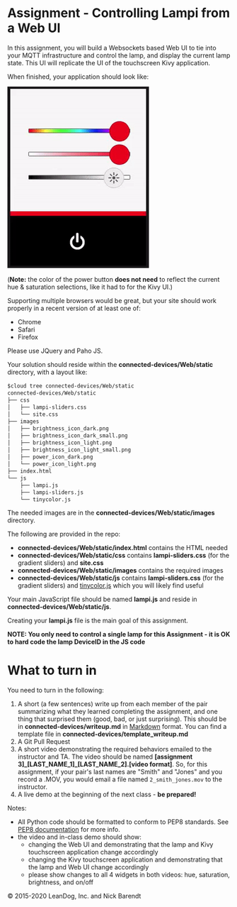 # Assignment - Controlling Lampi from a Web UI

In this assignment, you will build a Websockets based Web UI to tie into your MQTT infrastructure and control the lamp, and display the current lamp state.  This UI will replicate the UI of the touchscreen Kivy application.

When finished, your application should look like:

![finished site](Images/finished_example.gif)

(**Note:** the color of the power button **does not need** to reflect the current hue & saturation selections, like it had to for the Kivy UI.)

Supporting multiple browsers would be great, but your site should work properly in a recent version of at least one of:  

* Chrome
* Safari
* Firefox

Please use JQuery and Paho JS.

Your solution should reside within the **connected-devices/Web/static** directory, with a layout like:

```
$cloud tree connected-devices/Web/static
connected-devices/Web/static
├── css
│   ├── lampi-sliders.css
│   └── site.css
├── images
│   ├── brightness_icon_dark.png
│   ├── brightness_icon_dark_small.png
│   ├── brightness_icon_light.png
│   ├── brightness_icon_light_small.png
│   ├── power_icon_dark.png
│   └── power_icon_light.png
├── index.html
└── js
    ├── lampi.js
    ├── lampi-sliders.js
    └── tinycolor.js
```

The needed images are in the **connected-devices/Web/static/images** directory.

The following are provided in the repo:

* **connected-devices/Web/static/index.html** contains the HTML needed
* **connected-devices/Web/static/css** contains **lampi-sliders.css** (for the gradient sliders) and **site.css**
* **connected-devices/Web/static/images** contains the required images
* **connected-devices/Web/static/js** contains **lampi-sliders.css** (for the gradient sliders) and [tinycolor.js](https://github.com/bgrins/TinyColor) which you will likely find useful

Your main JavaScript file should be named **lampi.js** and reside in **connected-devices/Web/static/js**.

Creating your **lampi.js** file is the main goal of this assignment.

**NOTE:  You only need to control a single lamp for this Assignment - it is OK to hard code the lamp DeviceID in the JS code**


# What to turn in

You need to turn in the following:

1. A short (a few sentences) write up from each member of the pair summarizing what they learned completing the assignment, and one thing that surprised them (good, bad, or just surprising).  This should be in **connected-devices/writeup.md** in [Markdown](https://daringfireball.net/projects/markdown/) format.  You can find a template file in **connected-devices/template\_writeup.md**
2. A Git Pull Request
3. A short video demonstrating the required behaviors emailed to the instructor and TA.  The video should be named **[assignment 3]_[LAST_NAME_1]\_[LAST_NAME_2].[video format]**.  So, for this assignment, if your pair's last names are "Smith" and "Jones" and you record a .MOV, you would email a file named ```2_smith_jones.mov``` to the instructor.
4. A live demo at the beginning of the next class - **be prepared!**

Notes:

* All Python code should be formatted to conform to PEP8 standards. See [PEP8 documentation](https://pypi.python.org/pypi/pep8) for more info.
* the video and in-class demo should show:
    * changing the Web UI and demonstrating that the lamp and Kivy touchscreen application change accordingly
    * changing the Kivy touchscreen application and demonstrating that the lamp and Web UI change accordingly
    * please show changes to all 4 widgets in both videos:  hue, saturation, brightness, and on/off

&copy; 2015-2020 LeanDog, Inc. and Nick Barendt
